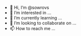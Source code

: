 - 👋 Hi, I’m @sowrovs
- 👀 I’m interested in ...
- 🌱 I’m currently learning ...
- 💞️ I’m looking to collaborate on ...
- 📫 How to reach me ...

<!---
sowrovs/sowrovs is a ✨ special ✨ repository because its `README.md` (this file) appears on your GitHub profile.
You can click the Preview link to take a look at your changes.
--->

